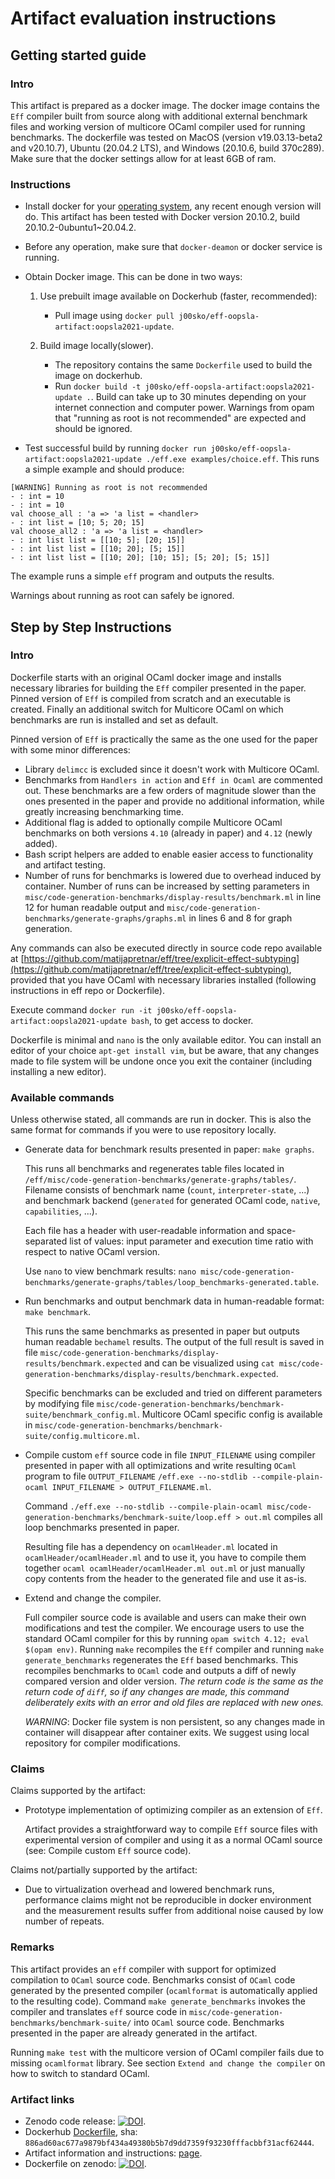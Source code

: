 # Artifact evaluation instructions

## Getting started guide

### Intro

This artifact is prepared as a docker image. The docker image contains the `Eff` compiler built from source along with additional external benchmark files and working version of multicore OCaml compiler used for running benchmarks. The dockerfile was tested on MacOS (version v19.03.13-beta2 and v20.10.7), Ubuntu (20.04.2 LTS), and Windows (20.10.6, build 370c289). Make sure that the docker settings allow for at least 6GB of ram.

### Instructions

- Install docker for your [operating system](https://docs.docker.com/engine/install/), any recent enough version will do. This artifact has been tested with Docker version 20.10.2, build 20.10.2-0ubuntu1~20.04.2.
- Before any operation, make sure that `docker-deamon` or docker service is running.
- Obtain Docker image. This can be done in two ways:
  1. Use prebuilt image available on Dockerhub (faster, recommended):
      - Pull image using `docker pull j00sko/eff-oopsla-artifact:oopsla2021-update`.
  
  2. Build image locally(slower).
      - The repository contains the same `Dockerfile` used to build the image on dockerhub.
      - Run `docker build -t j00sko/eff-oopsla-artifact:oopsla2021-update .`. Build can take up to 30 minutes depending on your internet connection and computer power. Warnings from opam that "running as root is not recommended" are expected and should be ignored.

- Test successful build by running `docker run j00sko/eff-oopsla-artifact:oopsla2021-update ./eff.exe examples/choice.eff`. This runs a simple example and should produce:

```
[WARNING] Running as root is not recommended
- : int = 10
- : int = 10
val choose_all : 'a => 'a list = <handler>
- : int list = [10; 5; 20; 15]
val choose_all2 : 'a => 'a list = <handler>
- : int list list = [[10; 5]; [20; 15]]
- : int list list = [[10; 20]; [5; 15]]
- : int list list = [[10; 20]; [10; 15]; [5; 20]; [5; 15]]
```

The example runs a simple `eff` program and outputs the results.

Warnings about running as root can safely be ignored.

## Step by Step Instructions

### Intro

Dockerfile starts with an original OCaml docker image and installs necessary libraries for building the `Eff` compiler presented in the paper. Pinned version of `Eff` is compiled from scratch and an executable is created. Finally an additional switch for Multicore OCaml on which benchmarks are run is installed and set as default.

Pinned version of `Eff` is practically the same as the one used for the paper with some minor differences:

- Library `delimcc` is excluded since it doesn't work with Multicore OCaml.
- Benchmarks from `Handlers in action` and  `Eff in Ocaml` are commented out. These benchmarks are a few orders of magnitude slower than the ones presented in the paper and provide no additional information, while greatly increasing benchmarking time.
- Additional flag is added to optionally compile Multicore OCaml benchmarks on both versions `4.10` (already in paper) and `4.12` (newly added).
- Bash script helpers are added to enable easier access to functionality and artifact testing.
- Number of runs for benchmarks is lowered due to overhead induced by container. Number of runs can be increased by setting parameters in `misc/code-generation-benchmarks/display-results/benchmark.ml` in line 12 for human readable output and `misc/code-generation-benchmarks/generate-graphs/graphs.ml` in lines 6 and 8 for graph generation.

Any commands can also be executed directly in source code repo available at [https://github.com/matijapretnar/eff/tree/explicit-effect-subtyping](https://github.com/matijapretnar/eff/tree/explicit-effect-subtyping), provided that you have OCaml with necessary libraries installed (following instructions in eff repo or Dockerfile).

Execute command `docker run -it j00sko/eff-oopsla-artifact:oopsla2021-update bash`, to get access to docker.

Dockerfile is minimal and `nano` is the only available editor. You can install an editor of your choice `apt-get install vim`, but be aware, that any changes made to file system will be undone once you exit the container (including installing a new editor).

### Available commands

Unless otherwise stated, all commands are run in docker. This is also the same format for commands if you were to use repository locally.

- Generate data for benchmark results presented in paper:
`make graphs`.

  This runs all benchmarks and regenerates table files located in `/eff/misc/code-generation-benchmarks/generate-graphs/tables/`. Filename consists of benchmark name (`count`, `interpreter-state`, ...) and benchmark backend (`generated` for generated OCaml code, `native`, `capabilities`, ...).

  Each file has a header with user-readable information and space-separated list of values: input parameter and execution time ratio with respect to native OCaml version.

  Use `nano` to view benchmark results: `nano misc/code-generation-benchmarks/generate-graphs/tables/loop_benchmarks-generated.table`.

- Run benchmarks and output benchmark data in human-readable format:
`make benchmark`.

  This runs the same benchmarks as presented in paper but outputs human readable `bechamel` results. The output of the full result is saved in file `misc/code-generation-benchmarks/display-results/benchmark.expected` and can be visualized using `cat misc/code-generation-benchmarks/display-results/benchmark.expected`.

  Specific benchmarks can be excluded and tried on different parameters by modifying file `misc/code-generation-benchmarks/benchmark-suite/benchmark_config.ml`. Multicore OCaml specific config is available in `misc/code-generation-benchmarks/benchmark-suite/config.multicore.ml`.

- Compile custom `eff` source code in file `INPUT_FILENAME` using compiler presented in paper with all optimizations and write resulting `OCaml` program to file `OUTPUT_FILENAME`
`/eff.exe --no-stdlib --compile-plain-ocaml INPUT_FILENAME > OUTPUT_FILENAME.ml`.

  Command `./eff.exe --no-stdlib --compile-plain-ocaml misc/code-generation-benchmarks/benchmark-suite/loop.eff > out.ml` compiles all loop benchmarks presented in paper.

  Resulting file has a dependency on `ocamlHeader.ml` located in `ocamlHeader/ocamlHeader.ml` and to use it, you have to compile them together `ocaml ocamlHeader/ocamlHeader.ml out.ml` or just manually copy contents from the header to the generated file and use it as-is.

- Extend and change the compiler.

  Full compiler source code is available and users can make their own modifications and test the compiler. We encourage users to use the standard OCaml compiler for this by running `opam switch 4.12; eval $(opam env)`. Running `make` recompiles the `Eff` compiler and running `make generate_benchmarks` regenerates the `Eff` based benchmarks. This recompiles benchmarks to `OCaml` code and outputs a diff of newly compared version and older version. *The return code is the same as the return code of `diff`, so if any changes are made, this command deliberately exits with an error and old files are replaced with new ones.*

  *WARNING*: Docker file system is non persistent, so any changes made in container will disappear after container exits. We suggest using local repository for compiler modifications.

### Claims

Claims supported by the artifact:

- Prototype implementation of optimizing compiler as an extension of `Eff`.

  Artifact provides a straightforward way to compile `Eff` source files with experimental version of compiler and using it as a normal OCaml source (see: Compile custom `Eff` source code).

Claims not/partially supported by the artifact:

- Due to virtualization overhead and lowered benchmark runs, performance claims might not be reproducible in docker environment and the measurement results suffer from additional noise caused by low number of repeats.

### Remarks

This artifact provides an `eff` compiler with support for optimized compilation to `OCaml` source code.
Benchmarks consist of `OCaml` code generated by the presented compiler (`ocamlformat` is automatically applied to the resulting code).
Command `make generate_benchmarks` invokes the compiler and translates `eff` source code in `misc/code-generation-benchmarks/benchmark-suite/` into `OCaml` source code.
Benchmarks presented in the paper are already generated in the artifact.

Running `make test` with the multicore version of OCaml compiler fails due to missing `ocamlformat` library. See section `Extend and change the compiler` on how to switch to standard OCaml.

### Artifact links

- Zenodo code release: [![DOI](https://zenodo.org/badge/DOI/10.5281/zenodo.5129874.svg)](https://doi.org/10.5281/zenodo.5129874).
- Dockerhub [Dockerfile](https://hub.docker.com/layers/159630477/j00sko/eff-oopsla-artifact/oopsla2021-update/images/sha256-886ad60ac677a9879bf434a49380b5b7d9dd7359f93230fffacbbf31acf62444?context=repo), sha: `886ad60ac677a9879bf434a49380b5b7d9dd7359f93230fffacbbf31acf62444`.
- Artifact information and instructions: [page](https://github.com/jO-Osko/EFF-OOPSLA2021/releases/tag/OOPSLA2021-INSTRUCTIONS-UPDATE).
- Dockerfile on zenodo: [![DOI](https://zenodo.org/badge/DOI/10.5281/zenodo.5130319.svg)](https://doi.org/10.5281/zenodo.5130319).

